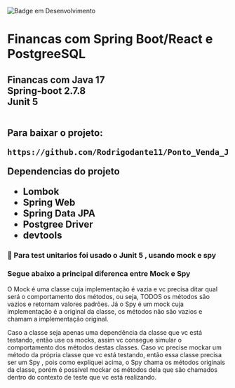 ![Badge em Desenvolvimento](http://img.shields.io/static/v1?label=STATUS&message=EM%20DESENVOLVIMENTO&color=GREEN&style=for-the-badge)

<h1 aligh="center"> Financas com Spring Boot/React e PostgreeSQL <h2>
<strong>Financas com Java 17 </strong> </br>
<strong>Spring-boot 2.7.8 </strong> </br>
<strong>Junit 5</strong></br></br>
  
Para baixar o projeto:

```
https://github.com/Rodrigodante11/Ponto_Venda_Java_Web_Spring.git
```

 Dependencias do projeto
- Lombok
- Spring Web
- Spring Data JPA
- Postgree Driver
- devtools
 

 ### :mag_right: Para test unitarios foi usado o Junit 5 , usando mock e spy 
 ### Segue abaixo a principal diferenca entre Mock e Spy
 
O Mock é uma classe cuja implementação é vazia e vc precisa ditar qual será o comportamento dos métodos, ou seja, TODOS os métodos são vazios e retornam valores padrões. Já o Spy é um mock cuja implementação é a original da classe, os métodos não são vazios e chamam a implementação original.

Caso a classe seja apenas uma dependência da classe que vc está testando, então use os mocks, assim vc consegue simular o comportamento dos métodos destas classes. Caso vc precise mockar um método da própria classe que vc está testando, então essa classe precisa ser um Spy , pois como expliquei acima, o Spy chama os métodos originais da classe, porém é possível mockar os métodos dela que são chamados dentro do contexto de teste que vc está realizando.
